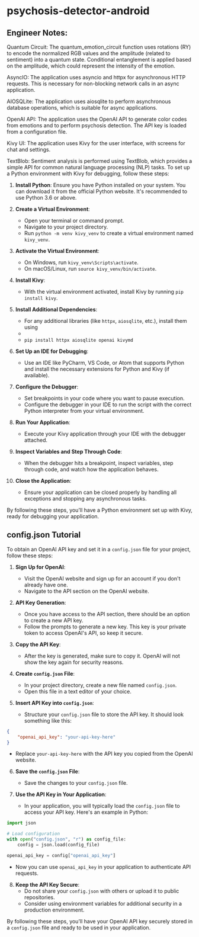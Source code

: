 # psychosis-detector-android

## Engineer Notes:
Quantum Circuit: The quantum_emotion_circuit function uses rotations (RY) to encode the normalized RGB values and the amplitude (related to sentiment) into a quantum state. Conditional entanglement is applied based on the amplitude, which could represent the intensity of the emotion.

AsyncIO: The application uses asyncio and httpx for asynchronous HTTP requests. This is necessary for non-blocking network calls in an async application.

AIOSQLite: The application uses aiosqlite to perform asynchronous database operations, which is suitable for async applications.

OpenAI API: The application uses the OpenAI API to generate color codes from emotions and to perform psychosis detection. The API key is loaded from a configuration file.

Kivy UI: The application uses Kivy for the user interface, with screens for chat and settings.

TextBlob: Sentiment analysis is performed using TextBlob, which provides a simple API for common natural language processing (NLP) tasks.
To set up a Python environment with Kivy for debugging, follow these steps:

1. **Install Python**: Ensure you have Python installed on your system. You can download it from the official Python website. It's recommended to use Python 3.6 or above.

2. **Create a Virtual Environment**:
   - Open your terminal or command prompt.
   - Navigate to your project directory.
   - Run `python -m venv kivy_venv` to create a virtual environment named `kivy_venv`.

3. **Activate the Virtual Environment**:
   - On Windows, run `kivy_venv\Scripts\activate`.
   - On macOS/Linux, run `source kivy_venv/bin/activate`.

4. **Install Kivy**:
   - With the virtual environment activated, install Kivy by running `pip install kivy`.

5. **Install Additional Dependencies**:
   - For any additional libraries (like `httpx`, `aiosqlite`, etc.), install them using
   -
   -   `pip install httpx aiosqlite openai kivymd`

6. **Set Up an IDE for Debugging**:
   - Use an IDE like PyCharm, VS Code, or Atom that supports Python and install the necessary extensions for Python and Kivy (if available).

7. **Configure the Debugger**:
   - Set breakpoints in your code where you want to pause execution.
   - Configure the debugger in your IDE to run the script with the correct Python interpreter from your virtual environment.

8. **Run Your Application**:
   - Execute your Kivy application through your IDE with the debugger attached.

9. **Inspect Variables and Step Through Code**:
   - When the debugger hits a breakpoint, inspect variables, step through code, and watch how the application behaves.

10. **Close the Application**:
    - Ensure your application can be closed properly by handling all exceptions and stopping any asynchronous tasks.

By following these steps, you'll have a Python environment set up with Kivy, ready for debugging your application.


## config.json Tutorial 

To obtain an OpenAI API key and set it in a `config.json` file for your project, follow these steps:

1. **Sign Up for OpenAI**:
   - Visit the OpenAI website and sign up for an account if you don't already have one.
   - Navigate to the API section on the OpenAI website.

2. **API Key Generation**:
   - Once you have access to the API section, there should be an option to create a new API key.
   - Follow the prompts to generate a new key. This key is your private token to access OpenAI's API, so keep it secure.

3. **Copy the API Key**:
   - After the key is generated, make sure to copy it. OpenAI will not show the key again for security reasons.

4. **Create `config.json` File**:
   - In your project directory, create a new file named `config.json`.
   - Open this file in a text editor of your choice.

5. **Insert API Key into `config.json`**:
   - Structure your `config.json` file to store the API key. It should look something like this:

```json
{
    "openai_api_key": "your-api-key-here"
}
```

   - Replace `your-api-key-here` with the API key you copied from the OpenAI website.

6. **Save the `config.json` File**:
   - Save the changes to your `config.json` file.

7. **Use the API Key in Your Application**:
   - In your application, you will typically load the `config.json` file to access your API key. Here's an example in Python:

```python
import json

# Load configuration
with open("config.json", "r") as config_file:
    config = json.load(config_file)

openai_api_key = config["openai_api_key"]
```

   - Now you can use `openai_api_key` in your application to authenticate API requests.

8. **Keep the API Key Secure**:
   - Do not share your `config.json` with others or upload it to public repositories.
   - Consider using environment variables for additional security in a production environment.

By following these steps, you'll have your OpenAI API key securely stored in a `config.json` file and ready to be used in your application.
